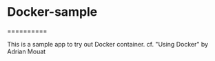 # Docker-sample

==========

This is a sample app to try out Docker container.
cf. "Using Docker" by Adrian Mouat
